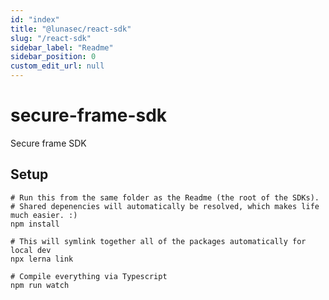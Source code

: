 ```yaml
---
id: "index"
title: "@lunasec/react-sdk"
slug: "/react-sdk"
sidebar_label: "Readme"
sidebar_position: 0
custom_edit_url: null
---
```


# secure-frame-sdk

Secure frame SDK

## Setup
```
# Run this from the same folder as the Readme (the root of the SDKs).
# Shared depenencies will automatically be resolved, which makes life much easier. :)
npm install

# This will symlink together all of the packages automatically for local dev
npx lerna link

# Compile everything via Typescript
npm run watch
```
